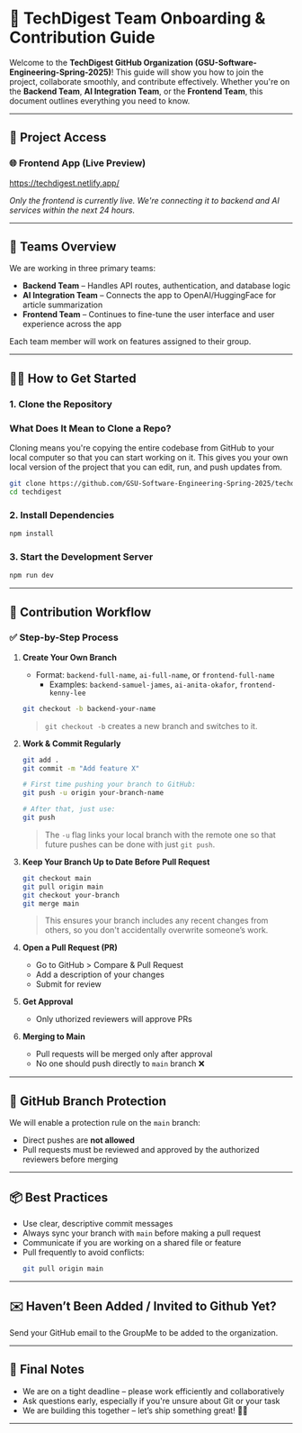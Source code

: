 # 🚀 TechDigest Team Onboarding & Contribution Guide

Welcome to the **TechDigest GitHub Organization (GSU-Software-Engineering-Spring-2025)**! This guide will show you how to join the project, collaborate smoothly, and contribute effectively. Whether you're on the **Backend Team**, **AI Integration Team**, or the **Frontend Team**, this document outlines everything you need to know.

---

## 🔗 Project Access

### 🌐 Frontend App (Live Preview)

https://techdigest.netlify.app/

_Only the frontend is currently live. We're connecting it to backend and AI services within the next 24 hours._

---

## 👥 Teams Overview

We are working in three primary teams:

-   **Backend Team** – Handles API routes, authentication, and database logic
-   **AI Integration Team** – Connects the app to OpenAI/HuggingFace for article summarization
-   **Frontend Team** – Continues to fine-tune the user interface and user experience across the app

Each team member will work on features assigned to their group.

---

## 🧑‍💻 How to Get Started
### 1. Clone the Repository

### What Does It Mean to Clone a Repo?

Cloning means you're copying the entire codebase from GitHub to your local computer so that you can start working on it. This gives you your own local version of the project that you can edit, run, and push updates from.



```bash
git clone https://github.com/GSU-Software-Engineering-Spring-2025/techdigest.git
cd techdigest
```

### 2. Install Dependencies

```bash
npm install
```

### 3. Start the Development Server

```bash
npm run dev
```

---

## 🔁 Contribution Workflow

### ✅ Step-by-Step Process

1. **Create Your Own Branch**

    - Format: `backend-full-name`, `ai-full-name`, or `frontend-full-name`
        - Examples: `backend-samuel-james`, `ai-anita-okafor`, `frontend-kenny-lee`

    ```bash
    git checkout -b backend-your-name
    ```

    > `git checkout -b` creates a new branch and switches to it.

2. **Work & Commit Regularly**

    ```bash
    git add .
    git commit -m "Add feature X"

    # First time pushing your branch to GitHub:
    git push -u origin your-branch-name

    # After that, just use:
    git push
    ```

    > The `-u` flag links your local branch with the remote one so that future pushes can be done with just `git push`.

3. **Keep Your Branch Up to Date Before Pull Request**

    ```bash
    git checkout main
    git pull origin main
    git checkout your-branch
    git merge main
    ```

    > This ensures your branch includes any recent changes from others, so you don't accidentally overwrite someone’s work.

4. **Open a Pull Request (PR)**

    - Go to GitHub > Compare & Pull Request
    - Add a description of your changes
    - Submit for review

5. **Get Approval**

    - Only uthorized reviewers will approve PRs

6. **Merging to Main**
    - Pull requests will be merged only after approval
    - No one should push directly to `main` branch ❌

---

## 🔐 GitHub Branch Protection

We will enable a protection rule on the `main` branch:

-   Direct pushes are **not allowed**
-   Pull requests must be reviewed and approved by the authorized reviewers before merging

---

## 📦 Best Practices

-   Use clear, descriptive commit messages
-   Always sync your branch with `main` before making a pull request
-   Communicate if you are working on a shared file or feature
-   Pull frequently to avoid conflicts:
    ```bash
    git pull origin main
    ```

---

## ✉️ Haven’t Been Added / Invited to Github Yet?

Send your GitHub email to the GroupMe to be added to the organization.

---

## 🧠 Final Notes

-   We are on a tight deadline – please work efficiently and collaboratively
-   Ask questions early, especially if you're unsure about Git or your task
-   We are building this together – let’s ship something great! 💪🏽

---
